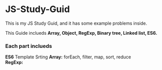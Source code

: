 # JS-Study-Guid
This is my JS Study Guid, and it has some example problems inside.

This Guide inclueds <b> Array, Object, RegExp, Binary tree, Linked list, ES6.</b>

<h3>Each part inclueds</h3>
<b>ES6</b> Template Srting
<b>Array:</b> forEach, filter, map, sort, reduce <br>
<b>RegExp:</b>

